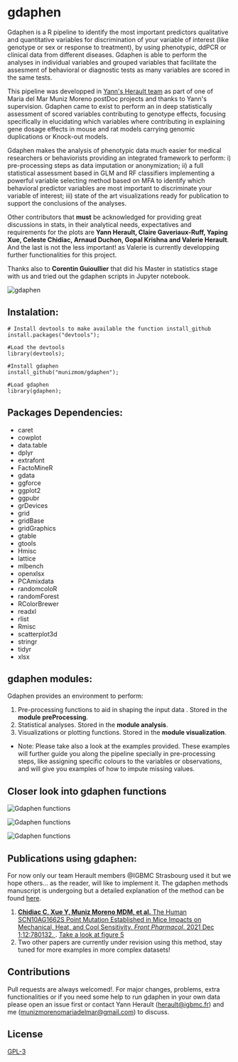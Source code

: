 # gdaphen

[](https://img.shields.io/badge/Gdaphen-v0.0-pink)
Gdaphen is a R pipeline to identify the most important predictors qualitative and quantitative variables for discrimination of your variable of interest (like genotype or sex or response to treatment), by using phenotypic, ddPCR or clinical data from different diseases. Gdaphen is able to perform the analyses in individual variables and grouped variables that facilitate the assesment of behavioral or diagnostic tests as many variables are scored in the same tests.

This pipeline was developped in [Yann's Herault team](https://www.igbmc.fr/igbmc/missions/annuaire/yann-herault) as part of one of Maria del Mar Muniz Moreno postDoc projects and thanks to Yann's supervision. Gdaphen came to exist to perform an in deep statistically assessment of scored variables contributing to genotype effects, focusing specifically in elucidating which variables where contributing in explaining gene dosage effects in mouse and rat models carrying genomic duplications or Knock-out models.

Gdaphen makes the analysis of phenotypic data much easier for medical researchers or behaviorists providing an integrated framework to perform: i) pre-processing steps as data imputation or anonymization; ii)  a full statistical assessment based in GLM and RF classifiers implementing a powerful variable selecting method based on MFA to identify which behavioral predictor variables are most important to discriminate your variable of interest; iii) state of the art visualizations ready for publication to support the conclusions of the analyses.

Other contributors that **must** be acknowledged for providing great discussions in stats, in their analytical needs, expectatives and requirements for the plots are **Yann Herault, Claire Gaveriaux-Ruff, Yaping Xue, Celeste Chidiac, Arnaud Duchon, Gopal Krishna and Valerie Herault**. And the last is not the less important! as Valerie is currently developping further functionalities for this project. 

Thanks also to **Corentin Guioullier** that did his Master in statistics stage with us and tried out the gdaphen scripts in Jupyter notebook.

![gdaphen](https://github.com/munizmom/gdaphen/blob/master/images/graphicalAbstract.jpg)

## Instalation:
```
# Install devtools to make available the function install_github
install.packages("devtools");

#Load the devtools
library(devtools); 

#Install gdaphen
install_github("munizmom/gdaphen");

#Load gdaphen
library(gdaphen);
```

## Packages Dependencies:
* caret
* cowplot
* data.table
* dplyr
* extrafont
* FactoMineR
* gdata
* ggforce
* ggplot2
* ggpubr
* grDevices
* grid
* gridBase
* gridGraphics
* gtable
* gtools
* Hmisc
* lattice
* mlbench
* openxlsx
* PCAmixdata
* randomcoloR
* randomForest
* RColorBrewer
* readxl
* rlist
* Rmisc
* scatterplot3d
* stringr
* tidyr
* xlsx

## gdaphen modules:

Gdaphen provides an environment to perform:

1.  Pre-processing functions to aid in shaping the input data . Stored in the **module preProcessing**. 
2.  Statistical analyses. Stored in the **module analysis**.
3.  Visualizations or plotting functions. Stored in the **module visualization**.

- Note: Please take also a look at the examples provided. These examples will further guide you along the pipeline specially in pre-processing steps, like assigning specific colours to the variables or observations, and will give you examples of how to impute missing values.


## Closer look into gdaphen functions

![Gdaphen functions](https://github.com/munizmom/gdaphen/blob/master/images/gdaphen_functions_1.jpg)

![Gdaphen functions](https://github.com/munizmom/gdaphen/blob/master/images/gdaphen_functions_2.jpg)

![Gdaphen functions](https://github.com/munizmom/gdaphen/blob/master/images/gdaphen_functions_3.jpg)

## Publications using gdaphen:
For now only our team Herault members @IGBMC Strasbourg used it but we hope others... as the reader, will like to implement it.
The gdaphen methods manuscript is undergoing but a detailed explanation of the method can be found [here](https://www.frontiersin.org/articles/10.3389/fphar.2021.780132/full#supplementary-material).


1. [**Chidiac C, Xue Y, Muniz Moreno MDM, et al.** The Human SCN10AG1662S Point Mutation Established in Mice Impacts on Mechanical, Heat, and Cool Sensitivity. *Front Pharmacol*. 2021 Dec 1;12:780132. ](https://www.frontiersin.org/articles/10.3389/fphar.2021.780132/full). [Take a look at figure 5](https://www.frontiersin.org/files/Articles/780132/fphar-12-780132-HTML/image_m/fphar-12-780132-g005.jpg)
2. Two other papers are currently under revision using this method, stay tuned for more examples in more complex datasets!


## Contributions
Pull requests are always welcomed!. For major changes, problems, extra functionalities or if you need some help to run gdaphen in your own data please open an issue first or contact  Yann Herault (herault@igbmc.fr) and me (munizmorenomariadelmar@gmail.com) to discuss.

## License
[GPL-3](https://www.gnu.org/licenses/gpl-3.0.html)


